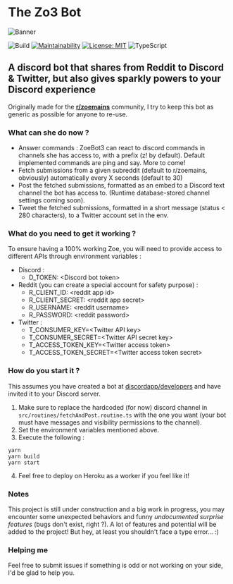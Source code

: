 # The Zo3 Bot
![Banner](https://i.imgur.com/NiXCe7Q.jpg)

![Build](https://github.com/prazdevs/zoemains-bot/workflows/Build/badge.svg?branch=master) [![Maintainability](https://api.codeclimate.com/v1/badges/d45a9175718fe108867b/maintainability)](https://codeclimate.com/github/prazdevs/zoemains-bot/maintainability) [![License: MIT](https://img.shields.io/badge/License-MIT-yellow.svg)](https://opensource.org/licenses/MIT) ![TypeScript](https://badgen.net/badge/icon/TypeScript?icon=typescript&label)

## A discord bot that shares from Reddit to Discord & Twitter, but also gives sparkly powers to your Discord experience

Originally made for the **[r/zoemains](http://reddit.com/r/zoemains)** community, I try to keep this bot as generic as possible for anyone to re-use. 

### What can she do now ?

- Answer commands : ZoeBot3 can react to discord commands in channels she has access to, with a prefix (z! by default). Default implemented commands are ping and say. More to come!
- Fetch submissions from a given subreddit (default to r/zoemains, obviously) automatically every X seconds (default to 30)
- Post the fetched submissions, formatted as an embed to a Discord text channel the bot has access to. (Runtime database-stored channel settings coming soon).
- Tweet the fetched submissions, formatted in a short message (status < 280 characters), to a Twitter account set in the env.

### What do you need to get it working ?

To ensure having a 100% working Zoe, you will need to provide access to different APIs through environment variables :
- Discord :
  - D_TOKEN: \<Discord bot token\>
- Reddit (you can create a special account for safety purpose) : 
  - R_CLIENT_ID: \<reddit app id\>
  - R_CLIENT_SECRET: \<reddit app secret\>
  - R_USERNAME: \<reddit username\>
  - R_PASSWORD: \<reddit password\>
- Twitter :
  - T_CONSUMER_KEY=\<Twitter API key\>
  - T_CONSUMER_SECRET=\<Twitter API secret key\>
  - T_ACCESS_TOKEN_KEY=\<Twitter access token\>
  - T_ACCESS_TOKEN_SECRET=\<Twitter access token secret\>
  
### How do you start it ?

This assumes you have created a bot at [discordapp/developers](https://discordapp.com/developers/applications) and have invited it to your Discord server.

1. Make sure to replace the hardcoded (for now) discord channel in `src/routines/fetchAndPost.routine.ts` with the one you want (your bot must have messages and visibility permissions to the channel).
2. Set the environment variables mentioned above.
3. Execute the following :
```
yarn
yarn build
yarn start
```
4. Feel free to deploy on Heroku as a worker if you feel like it!

### Notes

This project is still under construction and a big work in progress, you may encounter some unexpected behaviors and funny *undocumented surprise features* (bugs don't exist, right ?). A lot of features and potential will be added to the project! But hey, at least you shouldn't face a type error... :)

### Helping me

Feel free to submit issues if something is odd or not working on your side, I'd be glad to help you.
